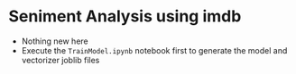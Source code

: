 # Seniment Analysis using imdb

* Nothing new here
* Execute the `TrainModel.ipynb` notebook first to generate the model and vectorizer joblib files
